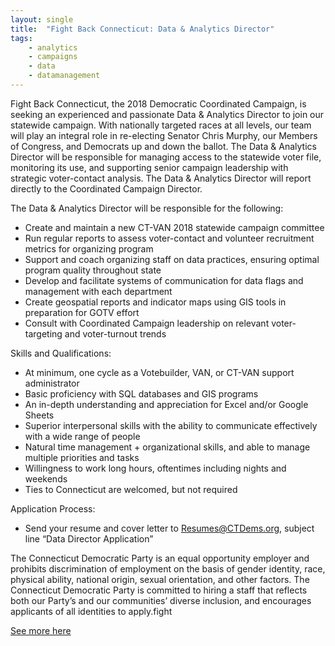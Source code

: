 ```yaml
---
layout: single
title:  "Fight Back Connecticut: Data & Analytics Director"
tags: 
    - analytics
    - campaigns
    - data
    - datamanagement
---
```


Fight Back Connecticut, the 2018 Democratic Coordinated Campaign, is seeking an experienced and passionate
Data & Analytics Director to join our statewide campaign. With nationally targeted races at all levels, our team
will play an integral role in re-electing Senator Chris Murphy, our Members of Congress, and Democrats up and
down the ballot. The Data & Analytics Director will be responsible for managing access to the statewide voter
file, monitoring its use, and supporting senior campaign leadership with strategic voter-contact analysis. The
Data & Analytics Director will report directly to the Coordinated Campaign Director.

The Data & Analytics Director will be responsible for the following:
* Create and maintain a new CT-VAN 2018 statewide campaign committee
* Run regular reports to assess voter-contact and volunteer recruitment metrics for organizing program
* Support and coach organizing staff on data practices, ensuring optimal program quality throughout state
* Develop and facilitate systems of communication for data flags and management with each department
* Create geospatial reports and indicator maps using GIS tools in preparation for GOTV effort
* Consult with Coordinated Campaign leadership on relevant voter-targeting and voter-turnout trends

Skills and Qualifications:
* At minimum, one cycle as a Votebuilder, VAN, or CT-VAN support administrator
* Basic proficiency with SQL databases and GIS programs
* An in-depth understanding and appreciation for Excel and/or Google Sheets
* Superior interpersonal skills with the ability to communicate effectively with a wide range of people
* Natural time management + organizational skills, and able to manage multiple priorities and tasks
* Willingness to work long hours, oftentimes including nights and weekends
* Ties to Connecticut are welcomed, but not required

Application Process:
* Send your resume and cover letter to Resumes@CTDems.org, subject line “Data Director Application”

The Connecticut Democratic Party is an equal opportunity employer and prohibits discrimination of employment
on the basis of gender identity, race, physical ability, national origin, sexual orientation, and other factors. The
Connecticut Democratic Party is committed to hiring a staff that reflects both our Party’s and our communities’
diverse inclusion, and encourages applicants of all identities to apply.fight

[See more here](https://drive.google.com/file/d/0B9_aAEjlRGgQUjJNRlJGS3JITHBXQmNjTWpIbHZ1UjdtMGcw/view?usp=sharing)
